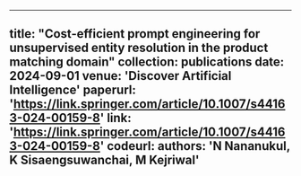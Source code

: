 
---
title: "Cost-efficient prompt engineering for unsupervised entity resolution in the product matching domain"
collection: publications
date: 2024-09-01
venue: 'Discover Artificial Intelligence'
paperurl: 'https://link.springer.com/article/10.1007/s44163-024-00159-8'
link: 'https://link.springer.com/article/10.1007/s44163-024-00159-8'
codeurl: 
authors: 'N Nananukul, K Sisaengsuwanchai, M Kejriwal'
---

